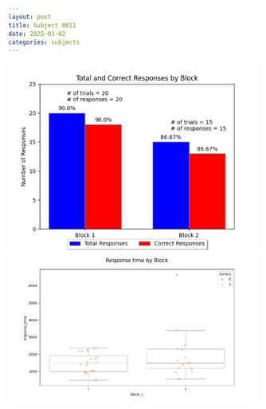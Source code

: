 ```yaml
---
layout: post
title: Subject 8011
date: 2025-01-02
categories: subjects
---
```


![](data/8011/run-22/8011_ATS_responses.png)
![](data/8011/run-22/8011_ATS_rt.png)
